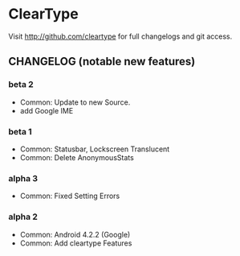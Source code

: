 ClearType
=========

Visit http://github.com/cleartype for full changelogs and git access.


CHANGELOG (notable new features)
---------

### beta 2
* Common: Update to new Source.
* add Google IME

### beta 1
* Common: Statusbar, Lockscreen Translucent
* Common: Delete AnonymousStats

### alpha 3
* Common: Fixed Setting Errors

### alpha 2
* Common: Android 4.2.2 (Google)
* Common: Add cleartype Features
